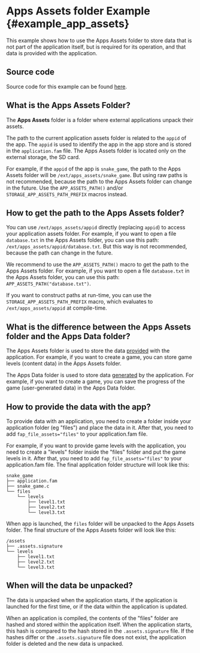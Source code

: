 # Apps Assets folder Example {#example_app_assets}

This example shows how to use the Apps Assets folder to store data that is not part of the application itself, but is required for its operation, and that data is provided with the application.

## Source code

Source code for this example can be found [here](https://github.com/flipperdevices/flipperzero-firmware/tree/dev/applications/examples/example_apps_assets).

## What is the Apps Assets Folder?

The **Apps Assets** folder is a folder where external applications unpack their assets.

The path to the current application assets folder is related to the `appid` of the app. The `appid` is used to identify the app in the app store and is stored in the `application.fam` file. 
The Apps Assets folder is located only on the external storage, the SD card.

For example, if the `appid` of the app is `snake_game`, the path to the Apps Assets folder will be `/ext/apps_assets/snake_game`. But using raw paths is not recommended, because the path to the Apps Assets folder can change in the future. Use the `APP_ASSETS_PATH()` and/or `STORAGE_APP_ASSETS_PATH_PREFIX` macros instead.

## How to get the path to the Apps Assets folder?

You can use `/ext/apps_assets/appid` directly (replacing `appid`) to access your application assets folder. For example, if you want to open a file `database.txt` in the Apps Assets folder, you can use this path: `/ext/apps_assets/appid/database.txt`. But this way is not recommended, because the path can change in the future.

We recommend to use the `APP_ASSETS_PATH()` macro to get the path to the Apps Assets folder. For example, if you want to open a file `database.txt` in the Apps Assets folder, you can use this path: `APP_ASSETS_PATH("database.txt")`.

If you want to construct paths at run-time, you can use the `STORAGE_APP_ASSETS_PATH_PREFIX` macro, which evaluates to `/ext/apps_assets/appid` at compile-time.

## What is the difference between the Apps Assets folder and the Apps Data folder?

The Apps Assets folder is used to store the data <u>provided</u> with the application. For example, if you want to create a game, you can store game levels (content data) in the Apps Assets folder.

The Apps Data folder is used to store data <u>generated</u> by the application. For example, if you want to create a game, you can save the progress of the game (user-generated data) in the Apps Data folder.

## How to provide the data with the app?

To provide data with an application, you need to create a folder inside your application folder (eg "files") and place the data in it. After that, you need to add `fap_file_assets="files"` to your application.fam file.

For example, if you want to provide game levels with the application, you need to create a "levels" folder inside the "files" folder and put the game levels in it. After that, you need to add `fap_file_assets="files"` to your application.fam file. The final application folder structure will look like this:

```
snake_game
├── application.fam
├── snake_game.c
└── files
    └── levels
        ├── level1.txt
        ├── level2.txt
        └── level3.txt
```

When app is launched, the `files` folder will be unpacked to the Apps Assets folder. The final structure of the Apps Assets folder will look like this:

```
/assets
├── .assets.signature
└── levels
    ├── level1.txt
    ├── level2.txt
    └── level3.txt
```

## When will the data be unpacked?

The data is unpacked when the application starts, if the application is launched for the first time, or if the data within the application is updated.

When an application is compiled, the contents of the "files" folder are hashed and stored within the application itself. When the application starts, this hash is compared to the hash stored in the `.assets.signature` file. If the hashes differ or the `.assets.signature` file does not exist, the application folder is deleted and the new data is unpacked.
